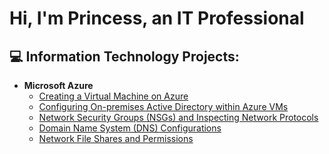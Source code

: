 <h1>Hi, I'm Princess, an IT Professional</h1>

<h2>💻 Information Technology Projects:</h2>

- <b>Microsoft Azure</b>
  - [Creating a Virtual Machine on Azure](https://github.com/Princess-A1/virtual-machine)
  - [Configuring On-premises Active Directory within Azure VMs](https://github.com/Princess-A1/configure-ad)
  - [Network Security Groups (NSGs) and Inspecting Network Protocols](https://github.com/Princess-A1/azure-network-protocols)
  - [Domain Name System (DNS) Configurations](https://github.com/Princess-A1/configure-dns)
  - [Network File Shares and Permissions](https://github.com/Princess-A1/nfs-and-permissions)
